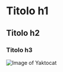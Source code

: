 # Titolo h1
## Titolo h2
### Titolo h3

![Image of Yaktocat](https://octodex.github.com/images/yaktocat.png)
